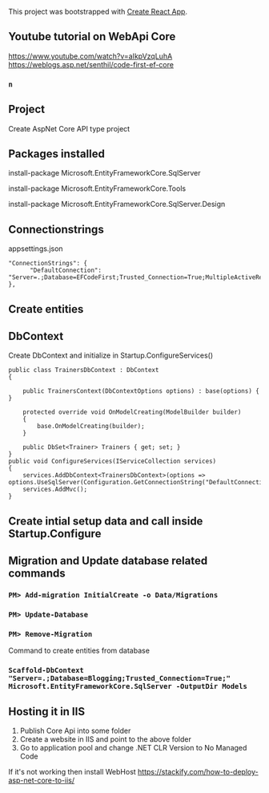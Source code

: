 This project was bootstrapped with [Create React App](https://github.com/facebook/create-react-app).

## Youtube tutorial on WebApi Core

https://www.youtube.com/watch?v=aIkpVzqLuhA
https://weblogs.asp.net/senthil/code-first-ef-core

### `n`

## Project
Create AspNet Core API type project

## Packages installed
install-package Microsoft.EntityFrameworkCore.SqlServer

install-package Microsoft.EntityFrameworkCore.Tools

install-package Microsoft.EntityFrameworkCore.SqlServer.Design

## Connectionstrings 

appsettings.json

    "ConnectionStrings": {
          "DefaultConnection": "Server=.;Database=EFCodeFirst;Trusted_Connection=True;MultipleActiveResultSets=true"
    },

## Create entities


## DbContext
Create DbContext and initialize in Startup.ConfigureServices()

    public class TrainersDbContext : DbContext
    {

        public TrainersContext(DbContextOptions options) : base(options) { }

        protected override void OnModelCreating(ModelBuilder builder)
        {
            base.OnModelCreating(builder);
        }

        public DbSet<Trainer> Trainers { get; set; }
    }
    public void ConfigureServices(IServiceCollection services)
    {
        services.AddDbContext<TrainersDbContext>(options => options.UseSqlServer(Configuration.GetConnectionString("DefaultConnection")));
        services.AddMvc();
    }

## Create intial setup data and call inside Startup.Configure

## Migration and Update database related commands

### `PM> Add-migration InitialCreate -o Data/Migrations`
### `PM> Update-Database`
### `PM> Remove-Migration`


Command to create entities from database
### `Scaffold-DbContext "Server=.;Database=Blogging;Trusted_Connection=True;" Microsoft.EntityFrameworkCore.SqlServer -OutputDir Models`

## Hosting it in IIS

1. Publish Core Api into some folder
2. Create a website in IIS and point to the above folder
3. Go to application pool and change .NET CLR Version to No Managed Code

If it's not working then install WebHost
https://stackify.com/how-to-deploy-asp-net-core-to-iis/


